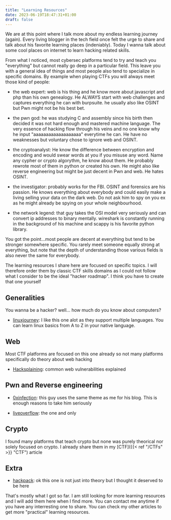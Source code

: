 ```yaml
---
title: "Learning Resources"
date: 2023-06-19T18:47:31+01:00
draft: false
---
```


We are at this point where I talk more about my endless learning journey (again). Every living blogger in the tech field once felt the urge to share and talk about his favorite learning places (indeniably). Today I wanna talk about some cool places on internet to learn hacking related skills.

From what I noticed, most cybersec platforms tend to try and teach you "everything" but cannot really go deep in a particular field. This leave you with a general idea of things and most people also tend to specialize in specific domains. By example when playing CTFs you will always meet those kind of people:

- the web expert: web is his thing and he know more about javascript and php than his own genealogy. He ALWAYS start with web challenges and captures everything he can with burpsuite. he usually also like OSINT but Pwn might not be his best bet.

- the pwn god: he was studying C and assembly since his birth then decided it was not hard enough and mastered machine language. The very essence of hacking flow through his veins and no one know why he input "aaaaaaaaaaaaaaaaaaa" everytime he can. He have no weaknesses but voluntary chose to ignore web and OSINT.

- the cryptoanalyst: He know the difference between encryption and encoding and would swear words at you if you misuse any word. Name any cypher or crypto algorythm, he know about them. He probably rewrote most of them in python or created his own. He might also like reverse engineering but might be just decent in Pwn and web. He hates OSINT.

- the investigator: probably works for the FBI. OSINT and forensics are his passion. He knows everything about everybody and could easily make a living selling your data on the dark web. Do not ask him to spy on you ex as he might already be spying on your whole neighbourhood.

- the network legend: that guy takes the OSI model very seriously and can convert ip addresses to binary mentally. wireshark is constantly running in the background of his machine and scappy is his favorite python library.

You got the point...most people are decent at everything but tend to be stronger somewhere specific. You rarely meet someone equally strong at everything, but note that the depth of understanding those various fields is also never the same for everybody. 

The learning resources I share here are focused on specific topics. I will therefore order them by classic CTF skills domains as I could not follow what I consider to be the ideal "hacker roadmap". I think you have to create that one yourself

## Generalities

You wanna be a hacker? well... how much do you know about computers?

- [linuxjourney](https://linuxjourney.com/): I like this one alot as they support multiple languages. You can learn linux basics from A to Z in your native language. 


## Web

Most CTF platforms are focused on this one already    so not many platforms specifically do theory about web hacking

- [Hacksplaining](https://www.hacksplaining.com/): common web vulnerabilities explained

## Pwn and Reverse engineering

- [0xinfection](https://0xinfection.github.io/reversing/): this guy uses the same theme as me for his blog. This is enough reasons to take him seriously

- [liveoverflow](https://liveoverflow.com/): the one and only

## Crypto

I found many platforms that teach crypto but none was purely theorical nor solely focused on crypto. I already share them in my [CTF]({{< ref "/CTFs" >}} "CTF") article


## Extra

- [hackpack](https://hackpack.club/): ok this one is not just into theory but I thought it deserved to be here


That's mostly what I got so far. I am still looking for more learning resources and I will add them here when I find more. You can contact me anytime if you have any interresting one to share. You can check my other articles to get more "practical" learning resources. 

